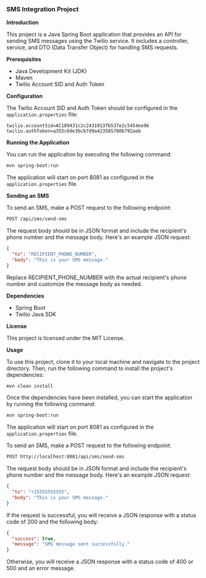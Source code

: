 ### SMS Integration Project

**Introduction**

This project is a Java Spring Boot application that provides an API for sending SMS messages using the Twilio service. It includes a controller, service, and DTO (Data Transfer Object) for handling SMS requests.

**Prerequisites**

* Java Development Kit (JDK)
* Maven
* Twilio Account SID and Auth Token

**Configuration**

The Twilio Account SID and Auth Token should be configured in the `application.properties` file:

```properties
twilio.accountSid=AC189431c2c2431913fb537e2c5454ee96
twilio.authToken=a355c0de3bcb7d9a423585780b792aeb
```

**Running the Application**

You can run the application by executing the following command:

```bash
mvn spring-boot:run
```

The application will start on port 8081 as configured in the `application.properties` file.

**Sending an SMS**

To send an SMS, make a POST request to the following endpoint:

```bash
POST /api/sms/send-sms
```

The request body should be in JSON format and include the recipient's phone number and the message body. Here's an example JSON request:

```json
{
  "to": "RECIPIENT_PHONE_NUMBER",
  "body": "This is your SMS message."
}
```

Replace RECIPIENT_PHONE_NUMBER with the actual recipient's phone number and customize the message body as needed.

**Dependencies**

* Spring Boot
* Twilio Java SDK

**License**

This project is licensed under the MIT License.

**Usage**

To use this project, clone it to your local machine and navigate to the project directory. Then, run the following command to install the project's dependencies:

```bash
mvn clean install
```

Once the dependencies have been installed, you can start the application by running the following command:

```bash
mvn spring-boot:run
```

The application will start on port 8081 as configured in the `application.properties` file.

To send an SMS, make a POST request to the following endpoint:

```bash
POST http://localhost:8081/api/sms/send-sms
```

The request body should be in JSON format and include the recipient's phone number and the message body. Here's an example JSON request:

```json
{
  "to": "+15555555555",
  "body": "This is your SMS message."
}
```

If the request is successful, you will receive a JSON response with a status code of 200 and the following body:

```json
{
  "success": true,
  "message": "SMS message sent successfully."
}
```

Otherwise, you will receive a JSON response with a status code of 400 or 500 and an error message.
